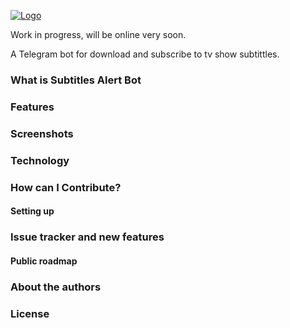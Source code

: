 [![Logo](http://nicolocarpignoli.com/wp-content/uploads/2017/10/21557944_123740551614347_8743418650599523919_n-e1507316918840.png
)](http://nicolocarpignoli.com)

Work in progress, will be online very soon.

A Telegram bot for download and subscribe to tv show subtittles.

### What is Subtitles Alert Bot

### Features

### Screenshots

### Technology

### How can I Contribute?

#### Setting up

### Issue tracker and new features

#### Public roadmap

### About the authors

### License

